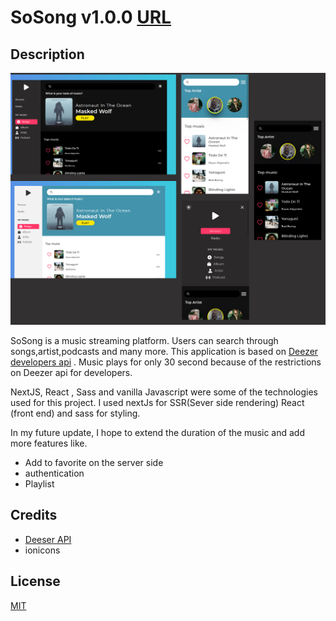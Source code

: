 # SoSong v1.0.0 [URL](https://so-song.vercel.app/)

## Description

![Image of Yaktocat](public/images/shot.jpg)

SoSong is a music streaming platform. Users can search through songs,artist,podcasts and many more. This application is based on [Deezer developers api](https://developers.deezer.com) . Music plays for only 30 second because of the restrictions on Deezer api for developers.

NextJS, React , Sass and vanilla Javascript were some of the technologies used for this project. I used nextJs for SSR(Sever side rendering) React (front end) and sass for styling.

In my future update, I hope to extend the duration of the music and add more features like.

- Add to favorite on the server side
- authentication
- Playlist

## Credits

- [Deeser API](https://developers.deezer.com)
- ionicons

## License

[MIT](https://choosealicense.com/licenses/mit/)
